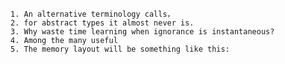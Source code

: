 
	1. An alternative terminology calls，
    2. for abstract types it almost never is.
	3. Why waste time learning when ignorance is instantaneous?
	4. Among the many useful
	5. The memory layout will be something like this: